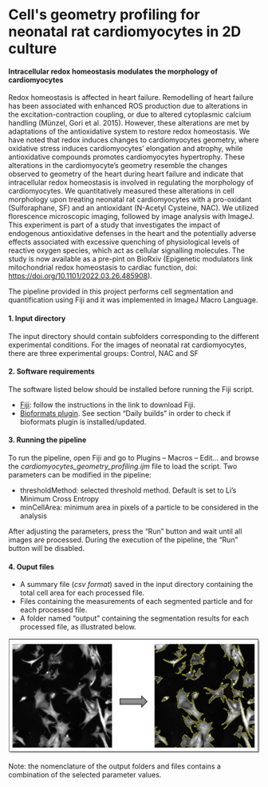 # Cell's geometry profiling for neonatal rat cardiomyocytes in 2D culture

#### Intracellular redox homeostasis modulates the morphology of cardiomyocytes

Redox homeostasis is affected in heart failure. Remodelling of heart failure has been associated with enhanced ROS production due to alterations in the excitation-contraction coupling, or due to altered cytoplasmic calcium handling (Münzel, Gori et al. 2015). However, these alterations are met by adaptations of the antioxidative system to restore redox homeostasis. We have noted that redox induces changes to cardiomyocytes geometry, where oxidative stress induces cardiomyocytes’ elongation and atrophy, while antioxidative compounds promotes cardiomyocytes hypertrophy. These alterations in the cardiomyocyte’s geometry resemble the changes observed to geometry of the heart during heart failure and indicate that intracellular redox homeostasis is involved in regulating the morphology of cardiomyocytes. We quantitatively measured these alterations in cell morphology upon treating neonatal rat cardiomyocytes with a pro-oxidant (Sulforaphane, SF) and an antioxidant (N-Acetyl Cysteine, NAC). We utilized florescence microscopic imaging, followed by image analysis with ImageJ.
This experiment is part of a study that investigates the impact of endogenous antioxidative defenses in the heart and the potentially adverse effects associated with excessive quenching of physiological levels of reactive oxygen species, which act as cellular signalling molecules. The study is now available as a pre-pint on BioRxiv (Epigenetic modulators link mitochondrial redox homeostasis to cardiac function, doi: https://doi.org/10.1101/2022.03.26.485908).


The pipeline provided in this project performs cell segmentation and quantification using Fiji and it was implemented in ImageJ Macro Language.

#### 1.	Input directory

The input directory should contain subfolders corresponding to the different experimental conditions. For the images of neonatal rat cardiomyocytes, there are three experimental groups: Control, NAC and SF

#### 2.	Software requirements

The software listed below should be installed before running the Fiji script. 

* [Fiji](https://fiji.sc): follow the instructions in the link to download Fiji.
* [Bioformats plugin](https://imagej.net/Bio-Formats). See section “Daily builds” in order to check if bioformats plugin is installed/updated.

#### 3.	Running the pipeline

To run the pipeline, open Fiji and go to Plugins – Macros – Edit... and browse the *cardiomyocytes_geometry_profiling.ijm* file to load the script. Two parameters can be modified in the pipeline: 

* thresholdMethod: selected threshold method. Default is set to Li’s Minimum Cross Entropy
* minCellArea: minimum area in pixels of a particle to be considered in the analysis

After adjusting the parameters, press the “Run” button and wait until all images are processed. During the execution of the pipeline, the “Run” button will be disabled.


#### 4.	Ouput files

* A summary file (*csv format*) saved in the input directory containing the total cell area for each processed file.
* Files containing the measurements of each segmented particle and for each processed file.
*	A folder named “output” containing the segmentation results for each processed file, as illustrated below.

![Cell segmentation](img/figure.png "Title Text")

Note: the nomenclature of the output folders and files contains a combination of the selected parameter values. 



